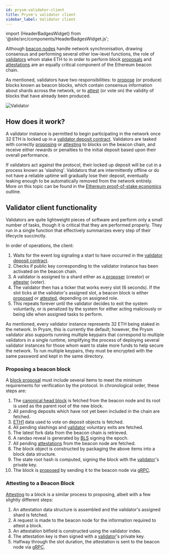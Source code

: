 ```yaml
---
id: prysm-validator-client
title: Prysm's validator client
sidebar_label: Validator client
---
```


import {HeaderBadgesWidget} from '@site/src/components/HeaderBadgesWidget.js';

<HeaderBadgesWidget />

Although [beacon nodes](./beacon-node) handle network synchronisation, drawing consensus and performing several other low-level functions, the role of [validators](/docs/terminology#validator) whom stake ETH to in order to perform block [proposals](/docs/terminology#propose) and [attestations](/docs/terminology#attest) are an equally critical component of the Ethereum beacon chain.

As mentioned, validators have two responsibilities: to [propose](/docs/terminology#propose) \(or produce\) blocks known as beacon blocks, which contain consensus information about shards across the network, or to [attest](/docs/terminology#attest) \(or vote on\) the validity of blocks that have already been produced.

![Validator](/docs/img/prysm-validator.png)

## How does it work?

A validator instance is permitted to begin participating in the network once 32 ETH is locked up in a [validator deposit contract](./validator-deposit-contract). Validators are tasked with correctly [proposing](/docs/terminology#propose) or [attesting](/docs/terminology#attest) to blocks on the beacon chain, and receive either rewards or penalties to the initial deposit based upon their overall performance.

If validators act against the protocol, their locked up deposit will be cut in a process known as 'slashing'. Validators that are intermittently offline or do not have a reliable uptime will gradually lose their deposit, eventually leaking enough to be automatically removed from the network entirely. More on this topic can be found in the [Ethereum proof-of-stake economics](https://docs.ethhub.io/ethereum-roadmap/ethereum-2.0/eth-2.0-economics/) outline.

## Validator client functionality

Validators are quite lightweight pieces of software and perform only a small number of tasks, though it is critical that they are performed properly. They run in a single function that effectively summarizes every step of their lifecycle succinctly.

In order of operations, the client:

1. Waits for the event log signaling a start to have occurred in the [validator deposit contract](./validator-deposit-contract).
2. Checks if public key corresponding to the validator instance has been activated on the beacon chain.
3. A validator is assigned to a shard either as a[ proposer](/docs/terminology#proposal-propose) \(creator\) or [attester](/docs/terminology#attestation-attest) \(voter\).
4. The validator then has a ticker that works every slot \(6 seconds\). If the slot ticks at the validator's assigned slot, a beacon block is either [proposed](/docs/terminology#propose) or [attested](/docs/terminology#attest), depending on assigned role.
5. This repeats forever until the validator decides to exit the system voluntarily, or is penalized by the system for either acting maliciously or being idle when assigned tasks to perform.

As mentioned, every validator instance represents 32 ETH being staked in the network. In Prysm, this is currently the default; however, the Prysm validator also supports running multiple keypairs that correspond to multiple validators in a single runtime, simplifying the process of deploying several validator instances for those whom want to stake more funds to help secure the network.  To run multiple keypairs, they must be encrypted with the same password and kept in the same directory.

### Proposing a beacon block

A [block proposal](/docs/terminology#propose) must include several items to meet the minimum requirements for verification by the protocol. In chronological order, these steps are:

1. The [canonical head block](/docs/terminology#canonical-head-block) is fetched from the beacon node and its root is used as the parent root of the new block.
2. All pending deposits which have not yet been included in the chain are fetched.
3. [ETH1](/docs/terminology#eth1) data used to vote on deposit objects is fetched.
4. All pending slashings and [validator](/docs/terminology#validator) voluntary exits are fetched.
5. The latest fork data from the beacon chain is retrieved.
6. A randao reveal is generated by [BLS](/docs/how-prysm-works/bls-cryptography) signing the epoch.
7. All pending [attestations](/docs/terminology#attest) from the beacon node are fetched.
8. The block object is constructed by packaging the above items into a block data structure.
9. The state root hash is computed, signing the block with the [validator](/docs/terminology#validator)'s private key.
10. The block is [proposed](/docs/terminology#propose) by sending it to the beacon node via [gRPC](./prysm-public-api).

### Attesting to a Beacon Block

[Attesting](/docs/terminology#attest) to a block is a similar process to proposing, albeit with a few slightly different steps:

1. An attestation data structure is assembled and the validator's assigned shard is fetched.
2. A request is made to the beacon node for the information required to attest a block.
3. An attestation bitfield is constructed using the validator index.
4. The attestation key is then signed with a [validator](/docs/terminology#validator)'s private key.
5. Halfway through the slot duration, the attestation is sent to the beacon node via [gRPC](./prysm-public-api).

